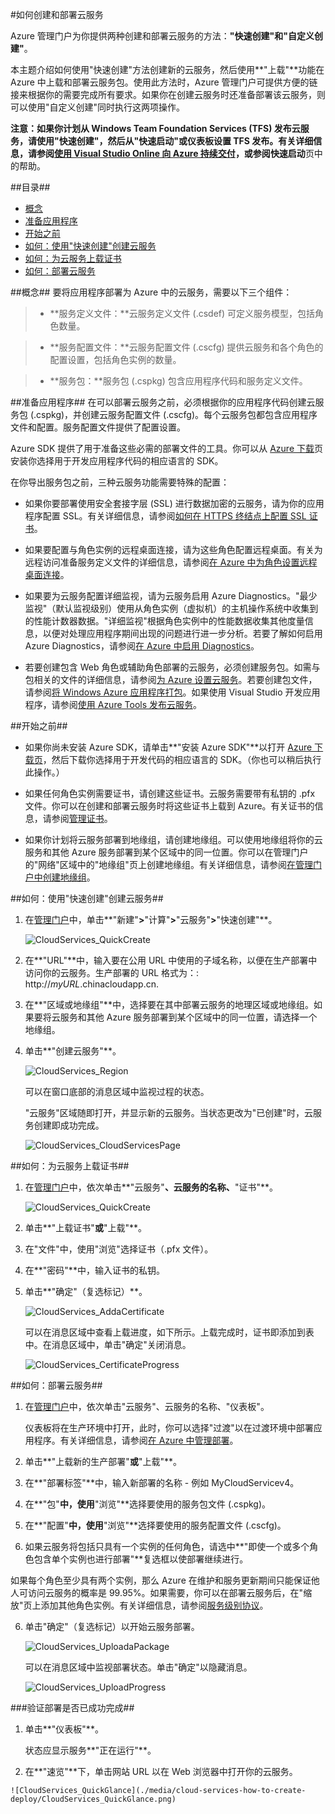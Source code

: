 <properties linkid="manage-services-how-to-create-and-deploy-a-cloud-service" urlDisplayName="How to create and deploy" pageTitle="如何创建和部署云服务 - Azure" metaKeywords="Azure creating cloud service, deleting cloud service" description="了解如何在 Azure 中使用 快速创建 方法创建和部署云服务。" metaCanonical="" services="cloud-services" documentationCenter="" title="How to Create and Deploy a Cloud Service" authors="ryanwi" solutions="" manager="" editor="" />
<tags ms.service="cloud-services"
    ms.date="03/24/2015"
    wacn.date="04/11/2015"
    />






#如何创建和部署云服务

Azure 管理门户为你提供两种创建和部署云服务的方法：**"快速创建"**和**"自定义创建"**。 

本主题介绍如何使用"快速创建"方法创建新的云服务，然后使用**"上载"**功能在 Azure 中上载和部署云服务包。使用此方法时，Azure 管理门户可提供方便的链接来根据你的需要完成所有要求。如果你在创建云服务时还准备部署该云服务，则可以使用"自定义创建"同时执行这两项操作。 

**注意：**如果你计划从 Windows Team Foundation Services (TFS) 发布云服务，请使用"快速创建"，然后从**"快速启动"**或仪表板设置 TFS 发布。有关详细信息，请参阅[使用 Visual Studio Online 向 Azure 持续交付][TFSTutorialForCloudService]，或参阅**快速启动**页中的帮助。

##目录##

* [概念](#concepts)
* [准备应用程序](#prepare)
* [开始之前](#begin)
* [如何：使用"快速创建"创建云服务](#quick)
* [如何：为云服务上载证书](#uploadcertificate)
* [如何：部署云服务](#deploy)


##<a id="concepts"></a>概念##
要将应用程序部署为 Azure 中的云服务，需要以下三个组件：

>- **服务定义文件：**云服务定义文件 (.csdef) 可定义服务模型，包括角色数量。

>- **服务配置文件：**云服务配置文件 (.cscfg) 提供云服务和各个角色的配置设置，包括角色实例的数量。

>- **服务包：**服务包 (.cspkg) 包含应用程序代码和服务定义文件。

##<a id="prepare"></a>准备应用程序##
在可以部署云服务之前，必须根据你的应用程序代码创建云服务包 (.cspkg)，并创建云服务配置文件 (.cscfg)。每个云服务包都包含应用程序文件和配置。服务配置文件提供了配置设置。

Azure SDK 提供了用于准备这些必需的部署文件的工具。你可以从 [Azure 下载](http://www.windowsazure.cn/downloads)页安装你选择用于开发应用程序代码的相应语言的 SDK。

在你导出服务包之前，三种云服务功能需要特殊的配置：

- 如果你要部署使用安全套接字层 (SSL) 进行数据加密的云服务，请为你的应用程序配置 SSL。有关详细信息，请参阅[如何在 HTTPS 终结点上配置 SSL 证书](http://msdn.microsoft.com/zh-cn/library/windowsazure/ff795779.aspx)。

- 如果要配置与角色实例的远程桌面连接，请为这些角色配置远程桌面。有关为远程访问准备服务定义文件的详细信息，请参阅[在 Azure 中为角色设置远程桌面连接](http://msdn.microsoft.com/zh-cn/library/hh124107.aspx)。

- 如果要为云服务配置详细监视，请为云服务启用 Azure Diagnostics。"最少监视"（默认监视级别）使用从角色实例（虚拟机）的主机操作系统中收集到的性能计数器数据。"详细监视"根据角色实例中的性能数据收集其他度量信息，以便对处理应用程序期间出现的问题进行进一步分析。若要了解如何启用 Azure Diagnostics，请参阅[在 Azure 中启用 Diagnostics](/zh-cn/documentation/articles/cloud-services-dotnet-diagnostics)。

- 若要创建包含 Web 角色或辅助角色部署的云服务，必须创建服务包。如需与包相关的文件的详细信息，请参阅[为 Azure 设置云服务](http://msdn.microsoft.com/zh-cn/library/hh124108.aspx)。若要创建包文件，请参阅[将 Windows Azure 应用程序打包](http://msdn.microsoft.com/zh-cn/library/hh403979.aspx)。如果使用 Visual Studio 开发应用程序，请参阅[使用 Azure Tools 发布云服务](http://msdn.microsoft.com/zh-cn/library/ff683672.aspx)。

##<a id="begin"></a>开始之前##

- 如果你尚未安装 Azure SDK，请单击**"安装 Azure SDK"**以打开 [Azure 下载页](http://www.windowsazure.cn/downloads)，然后下载你选择用于开发代码的相应语言的 SDK。（你也可以稍后执行此操作。）

- 如果任何角色实例需要证书，请创建这些证书。云服务需要带有私钥的 .pfx 文件。你可以在创建和部署云服务时将这些证书上载到 Azure。有关证书的信息，请参阅[管理证书](http://msdn.microsoft.com/zh-cn/library/gg981929.aspx)。

- 如果你计划将云服务部署到地缘组，请创建地缘组。可以使用地缘组将你的云服务和其他 Azure 服务部署到某个区域中的同一位置。你可以在管理门户的"网络"区域中的"地缘组"页上创建地缘组。有关详细信息，请参阅[在管理门户中创建地缘组](http://msdn.microsoft.com/zh-cn/library/jj156209.aspx)。


##<a id="quick"></a>如何：使用"快速创建"创建云服务##

1. 在[管理门户](http://manage.windowsazure.cn)中，单击**"新建"**>**"计算"**>**"云服务"**>**"快速创建"**。

	![CloudServices_QuickCreate](./media/cloud-services-how-to-create-deploy/CloudServices_QuickCreate.png)

2. 在**"URL"**中，输入要在公用 URL 中使用的子域名称，以便在生产部署中访问你的云服务。生产部署的 URL 格式为：: http://*myURL*.chinacloudapp.cn.

3. 在**"区域或地缘组"**中，选择要在其中部署云服务的地理区域或地缘组。如果要将云服务和其他 Azure 服务部署到某个区域中的同一位置，请选择一个地缘组。

4. 单击**"创建云服务"**。

	![CloudServices_Region](./media/cloud-services-how-to-create-deploy/CloudServices_Regionlist.png)

	可以在窗口底部的消息区域中监视过程的状态。

	"云服务"区域随即打开，并显示新的云服务。当状态更改为"已创建"时，云服务创建即成功完成。

	![CloudServices_CloudServicesPage](./media/cloud-services-how-to-create-deploy/CloudServices_CloudServicesPage.png)


##<a id="uploadcertificate"></a>如何：为云服务上载证书##

1. 在[管理门户](http://manage.windowsazure.cn)中，依次单击**"云服务"**、云服务的名称、**"证书"**。

	![CloudServices_QuickCreate](./media/cloud-services-how-to-create-deploy/CloudServices_EmptyDashboard.png)


2. 单击**"上载证书"**或**"上载"**。

3. 在"文件"中，使用"浏览"选择证书（.pfx 文件）。

4. 在**"密码"**中，输入证书的私钥。

5. 单击**"确定"（复选标记）**。

	![CloudServices_AddaCertificate](./media/cloud-services-how-to-create-deploy/CloudServices_AddaCertificate.png)

	可以在消息区域中查看上载进度，如下所示。上载完成时，证书即添加到表中。在消息区域中，单击"确定"关闭消息。

	![CloudServices_CertificateProgress](./media/cloud-services-how-to-create-deploy/CloudServices_CertificateProgress.png)

##<a id="deploy"></a>如何：部署云服务##

1. 在[管理门户](http://manage.windowsazure.cn)中，依次单击"云服务"、云服务的名称、"仪表板"。

	仪表板将在生产环境中打开，此时，你可以选择"过渡"以在过渡环境中部署应用程序。有关详细信息，请参阅[在 Azure 中管理部署](http://msdn.microsoft.com/zh-cn/library/gg433027.aspx)。

	 
2. 单击**"上载新的生产部署"**或**"上载"**。

3. 在**"部署标签"**中，输入新部署的名称 - 例如 MyCloudServicev4。

3. 在**"包"**中，使用**"浏览"**选择要使用的服务包文件 (.cspkg)。

4. 在**"配置"**中，使用**"浏览"**选择要使用的服务配置文件 (.cscfg)。

5. 如果云服务将包括只具有一个实例的任何角色，请选中**"即使一个或多个角色包含单个实例也进行部署"**复选框以使部署继续进行。

 如果每个角色至少具有两个实例，那么 Azure 在维护和服务更新期间只能保证他人可访问云服务的概率是 99.95%。如果需要，你可以在部署云服务后，在"缩放"页上添加其他角色实例。有关详细信息，请参阅[服务级别协议](/support/legal/sla)。

6. 单击"确定"（复选标记）以开始云服务部署。

	![CloudServices_UploadaPackage](./media/cloud-services-how-to-create-deploy/CloudServices_UploadaPackage.png)
 

	可以在消息区域中监视部署状态。单击"确定"以隐藏消息。

	![CloudServices_UploadProgress](./media/cloud-services-how-to-create-deploy/CloudServices_UploadProgress.png)

###验证部署是否已成功完成##

1. 单击**"仪表板"**。

	状态应显示服务**"正在运行"**。

2. 在**"速览"**下，单击网站 URL 以在 Web 浏览器中打开你的云服务。

[TFSTutorialForCloudService]: /zh-cn/documentation/articles/cloud-services-continuous-delivery-use-vso/

	![CloudServices_QuickGlance](./media/cloud-services-how-to-create-deploy/CloudServices_QuickGlance.png)

<!--HONumber=39-->
